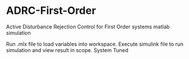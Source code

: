 # ADRC-First-Order
Active Disturbance Rejection Control for First Order systems matlab simulation

Run .mlx file to load variables into workspace. Execute simulink file to run simulation and view result in scope. System Tuned
